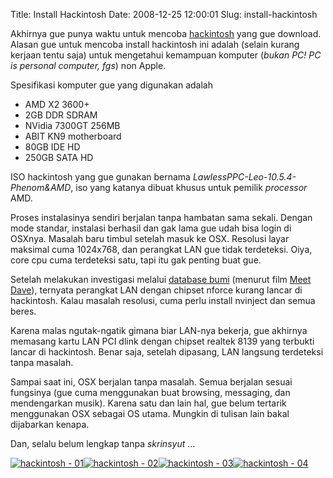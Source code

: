 Title: Install Hackintosh
Date: 2008-12-25 12:00:01
Slug: install-hackintosh

Akhirnya gue punya waktu untuk mencoba [hackintosh](http://en.wikipedia.org/wiki/OSx86) yang gue download. Alasan gue untuk mencoba install hackintosh ini adalah (selain kurang kerjaan tentu saja) untuk mengetahui kemampuan komputer (_bukan PC! PC is personal computer, fgs_) non Apple.

Spesifikasi komputer gue yang digunakan adalah

* AMD X2 3600+
* 2GB DDR SDRAM
* NVidia 7300GT 256MB
* ABIT KN9 motherboard
* 80GB IDE HD
* 250GB SATA HD

ISO hackintosh yang gue gunakan bernama _LawlessPPC-Leo-10.5.4-Phenom&AMD_, iso yang katanya dibuat khusus untuk pemilik _processor_ AMD.

Proses instalasinya sendiri berjalan tanpa hambatan sama sekali. Dengan mode standar, instalasi berhasil dan gak lama gue udah bisa login di OSXnya. Masalah baru timbul setelah masuk ke OSX. Resolusi layar maksimal cuma 1024x768, dan perangkat LAN gue tidak terdeteksi. Oiya, core cpu cuma terdeteksi satu, tapi itu gak penting buat gue.

Setelah melakukan investigasi melalui [database bumi](http://google.com) (menurut film [Meet Dave](http://www.imdb.com/title/tt0765476/)), ternyata perangkat LAN dengan chipset nforce kurang lancar di hackintosh. Kalau masalah resolusi, cuma perlu install nvinject dan semua beres.

Karena malas ngutak-ngatik gimana biar LAN-nya bekerja, gue akhirnya memasang kartu LAN PCI dlink dengan chipset realtek 8139 yang terbukti lancar di hackintosh. Benar saja, setelah dipasang, LAN langsung terdeteksi tanpa masalah.

Sampai saat ini, OSX berjalan tanpa masalah. Semua berjalan sesuai fungsinya (gue cuma menggunakan buat browsing, messaging, dan mendengarkan musik). Karena satu dan lain hal, gue belum tertarik menggunakan OSX sebagai OS utama. Mungkin di tulisan lain bakal dijabarkan kenapa.

Dan, selalu belum lengkap tanpa _skrinsyut_ ...

[![hackintosh - 01](http://dl.getdropbox.com/u/112837/kriwil.com/image/hackintosh01-t.png)](http://dl.getdropbox.com/u/112837/kriwil.com/image/hackintosh01.png)[![hackintosh - 02](http://dl.getdropbox.com/u/112837/kriwil.com/image/hackintosh02-t.png)](http://dl.getdropbox.com/u/112837/kriwil.com/image/hackintosh02.png)[![hackintosh - 03](http://dl.getdropbox.com/u/112837/kriwil.com/image/hackintosh03-t.png)](http://dl.getdropbox.com/u/112837/kriwil.com/image/hackintosh03.png)[![hackintosh - 04](http://dl.getdropbox.com/u/112837/kriwil.com/image/hackintosh04-t.png)](http://dl.getdropbox.com/u/112837/kriwil.com/image/hackintosh04.png)